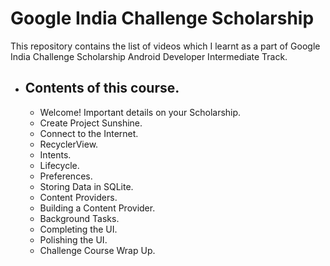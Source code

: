 # Google India Challenge Scholarship
This repository contains the list of videos which I learnt as a part of Google India Challenge Scholarship Android Developer Intermediate Track.
  - ## Contents of this course.
    - Welcome! Important details on your Scholarship.
    - Create Project Sunshine.
    - Connect to the Internet.
    - RecyclerView.
    - Intents.
    - Lifecycle.
    - Preferences.
    - Storing Data in SQLite.
    - Content Providers.
    - Building a Content Provider.
    - Background Tasks.
    - Completing the UI.
    - Polishing the UI.
    - Challenge Course Wrap Up.

